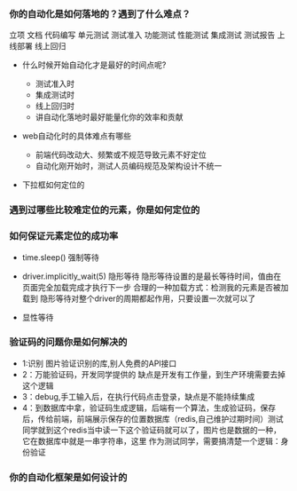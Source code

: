 ### 你的自动化是如何落地的？遇到了什么难点？

立项 文档  代码编写  单元测试  测试准入 功能测试 性能测试 集成测试 测试报告 上线部署 线上回归
* 什么时候开始自动化才是最好的时间点呢?
    - 测试准入时
    - 集成测试时
    - 线上回归时
    - 讲自动化落地时最好能量化你的效率和贡献
    
* web自动化时的具体难点有哪些
    - 前端代码改动大、频繁或不规范导致元素不好定位
    - 自动化刚开始时，测试人员编码规范及架构设计不统一
* 下拉框如何定位的



### 遇到过哪些比较难定位的元素，你是如何定位的

### 如何保证元素定位的成功率
* time.sleep()   强制等待
* driver.implicitly_wait(5) 隐形等待  隐形等待设置的是最长等待时间，值由在页面完全加载完成才执行下一步 合理的一种加载方式：检测我的元素是否被加载到
隐形等待对整个driver的周期都起作用，只要设置一次就可以了

* 显性等待



### 验证码的问题你是如何解决的
* 1:识别 图片验证识别的库,别人免费的API接口
* 2：万能验证码，开发同学提供的 缺点是开发有工作量，到生产环境需要去掉这个逻辑
* 3：debug,手工输入后，在执行代码点击登录，缺点是不能持续集成
* 4：到数据库中拿，验证码生成逻辑，后端有一个算法，生成验证码，保存后，传给前端，前端展示保存的位置数据库（redis,自己维护过期时间）测试同学就到这个redis当中读一下这个验证码就可以了，图片也是数据的一种，它在数据库中就是一串字符串，这里
作为测试同学，需要搞清楚一个逻辑：身份验证



### 你的自动化框架是如何设计的